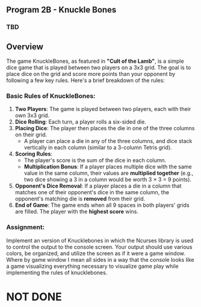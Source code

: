 ## Program 2B - Knuckle Bones

### TBD

## Overview

The game KnuckleBones, as featured in **"Cult of the Lamb"**, is a simple dice game that is played between two players on a 3x3 grid. The goal is to place dice on the grid and score more points than your opponent by following a few key rules. Here's a brief breakdown of the rules:

### Basic Rules of KnuckleBones:

1. **Two Players**: The game is played between two players, each with their own 3x3 grid.
2. **Dice Rolling**: Each turn, a player rolls a six-sided die.
3. **Placing Dice**: The player then places the die in one of the three columns on their grid.
   - A player can place a die in any of the three columns, and dice stack vertically in each column (similar to a 3-column Tetris grid).
4. **Scoring Rules**:
   - The player's score is the sum of the dice in each column.
   - **Multiplication Bonus**: If a player places multiple dice with the same value in the same column, their values are **multiplied together** (e.g., two dice showing a 3 in a column would be worth 3 × 3 = 9 points).
5. **Opponent's Dice Removal**: If a player places a die in a column that matches one of their opponent's dice in the same column, the opponent's matching die is **removed** from their grid.
6. **End of Game**: The game ends when all 9 spaces in both players' grids are filled. The player with the **highest score** wins.

### Assignment:

Implement an version of Knucklebones in which the Ncurses library is used to control the output to the console screen. Your output should use various colors, be organized, and utilize the screen as if it were a game window. Where by game window I mean all sides in a way that the console looks like a game visualizing everything necessary to visualize game play while implementing the rules of knucklebones.

# NOT DONE

<!--
### Design Steps

1. **Define the 3x3 Grid for Each Player**:
   - Use a 2D array (3x3) for each player to represent the grid where dice will be placed.
2. **Dice Rolling**:
   - Simulate the rolling of a six-sided die using a random number generator.
3. **Dice Placement**:
   - Allow the player to select a column to place the die.
   - Stack the dice in the column and apply the multiplication rule if the dice match.
4. **Opponent's Dice Removal**:
   - If the placed die matches the value of an opponent's die in the same column, remove the opponent's die from the grid.
5. **Scoring**:
   - Calculate each player's score based on the sum of the dice in each column, applying the multiplication rule for matching dice.
6. **Game End**:
   - The game ends when both grids are full, and the program should declare the winner based on the total score.

### Example of Basic Code Structure (Python):

Here’s a simplified outline to get you started:

```python
import random

def roll_die():
    return random.randint(1, 6)

def print_grid(grid):
    for row in grid:
        print(row)

def place_die(grid, die, column):
    for row in range(2, -1, -1):  # Place the die in the first available spot in the column
        if grid[row][column] == 0:
            grid[row][column] = die
            break

def calculate_score(grid):
    score = 0
    for col in range(3):
        col_values = [grid[row][col] for row in range(3) if grid[row][col] != 0]
        if len(col_values) > 1 and len(set(col_values)) == 1:  # Multiplication bonus
            score += col_values[0] * len(col_values)
        else:
            score += sum(col_values)
    return score

def knucklebones_game():
    player1_grid = [[0 for _ in range(3)] for _ in range(3)]
    player2_grid = [[0 for _ in range(3)] for _ in range(3)]

    current_player = 1

    while True:
        if current_player == 1:
            die = roll_die()
            print(f"Player 1 rolls: {die}")
            col = int(input("Choose a column to place your die (0, 1, 2): "))
            place_die(player1_grid, die, col)
            current_player = 2
        else:
            die = roll_die()
            print(f"Player 2 rolls: {die}")
            col = int(input("Choose a column to place your die (0, 1, 2): "))
            place_die(player2_grid, die, col)
            current_player = 1

        print("Player 1 Grid:")
        print_grid(player1_grid)
        print("Player 2 Grid:")
        print_grid(player2_grid)

        # Scoring logic and game end condition goes here (when all slots are filled)
        if all(all(cell != 0 for cell in row) for row in player1_grid + player2_grid):
            print("Game Over!")
            p1_score = calculate_score(player1_grid)
            p2_score = calculate_score(player2_grid)
            print(f"Player 1 Score: {p1_score}")
            print(f"Player 2 Score: {p2_score}")
            if p1_score > p2_score:
                print("Player 1 Wins!")
            elif p1_score < p2_score:
                print("Player 2 Wins!")
            else:
                print("It's a tie!")
            break

knucklebones_game()
```

### Additional Features for Advanced Students:

- Add a graphical user interface (GUI) using a library like `Tkinter` or `pygame`.
- Include AI to play against a computer opponent.
- Implement a more complex scoring system or variation of the game’s rules.

This game is simple but involves important concepts like **random number generation**, **arrays**, **conditional logic**, and **loops**, making it a great programming exercise. Let me know if you need further refinement for the assignment! -->
